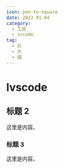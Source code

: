 ```yaml
---
icon: pen-to-square
date: 2022-01-04
category:
  - 工具
  - vscode
tag:
  - 红
  - 大
  - 圆
---
```


# lvscode

## 标题 2

这里是内容。

### 标题 3

这里是内容。

